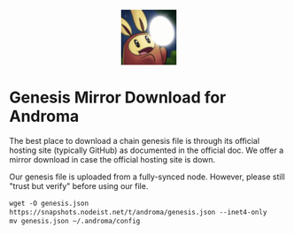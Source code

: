 <p align="center">
  <img height="100" height="auto" src="https://raw.githubusercontent.com/Nodeist/Kurulumlar/main/logos/androma.png">
</p>


# Genesis Mirror Download for Androma

The best place to download a chain genesis file is through its official hosting site (typically GitHub) as documented in the official doc. We offer a mirror download in case the official hosting site is down.

Our genesis file is uploaded from a fully-synced node. However, please still "trust but verify" before using our file.
```
wget -O genesis.json https://snapshots.nodeist.net/t/androma/genesis.json --inet4-only
mv genesis.json ~/.androma/config
```

